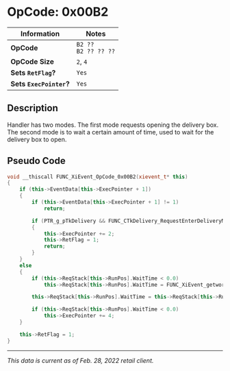 # OpCode: 0x00B2

| Information               | Notes |
|---                        |---    |
| **OpCode**                | `B2 ??` <br> `B2 ?? ?? ??` |
| **OpCode Size**           | `2`, `4` |
| **Sets `RetFlag`?**       | `Yes` |
| **Sets `ExecPointer`?**   | `Yes` |

## Description

Handler has two modes. The first mode requests opening the delivery box. The second mode is to wait a certain amount of time, used to wait for the delivery box to open.

## Pseudo Code

```cpp
void __thiscall FUNC_XiEvent_OpCode_0x00B2(xievent_t* this)
{
    if (this->EventData[this->ExecPointer + 1])
    {
        if (this->EventData[this->ExecPointer + 1] != 1)
            return;

        if (PTR_g_pTkDelivery && FUNC_CTkDelivery_RequestEnterDeliveryMode(PTR_g_pTkDelivery, 0) == 1)
        {
            this->ExecPointer += 2;
            this->RetFlag = 1;
            return;
        }
    }
    else
    {
        if (this->ReqStack[this->RunPos].WaitTime < 0.0)
            this->ReqStack[this->RunPos].WaitTime = FUNC_XiEvent_getworkofs_(this, 1);

        this->ReqStack[this->RunPos].WaitTime = this->ReqStack[this->RunPos].WaitTime - FUNC_GetFrameDelayInt();

        if (this->ReqStack[this->RunPos].WaitTime < 0.0)
            this->ExecPointer += 4;
    }

    this->RetFlag = 1;
}
```

---

_This data is current as of Feb. 28, 2022 retail client._